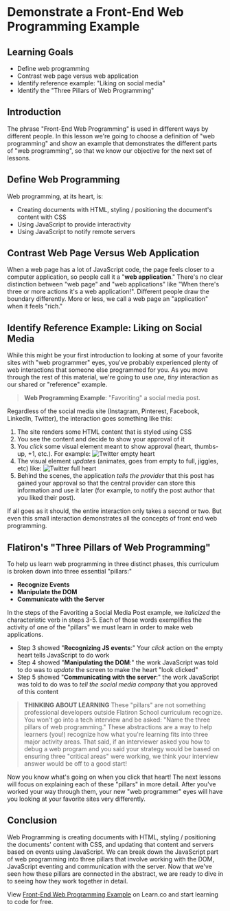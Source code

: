 # Demonstrate a Front-End Web Programming Example

## Learning Goals

- Define web programming
- Contrast web page versus web application
- Identify reference example: "Liking on social media"
- Identify the "Three Pillars of Web Programming"

## Introduction

The phrase "Front-End Web Programming" is used in different ways by different
people. In this lesson we're going to choose a definition of "web programming"
and show an example that demonstrates the different parts of "web programming",
so that we know our objective for the next set of lessons.

## Define Web Programming

Web programming, at its heart, is:

* Creating documents with HTML, styling / positioning the document's content
  with CSS
* Using JavaScript to provide interactivity
* Using JavaScript to notify remote servers

## Contrast Web Page Versus Web Application

When a web page has a lot of JavaScript code, the page feels closer to a
computer application, so people call it a "**web application**." There's no
clear distinction between "web page" and "web applications" like "When there's
three or more actions it's a web application!". Different people draw the
boundary differently. More or less, we call a web page an "application" when it
feels "rich."

## Identify Reference Example: Liking on Social Media

While this might be your first introduction to looking at some of your favorite
sites with "web programmer" eyes, you've probably experienced plenty of web
interactions that someone else programmed for you. As you move through the rest
of this material, we're going to use _one, tiny_ interaction as our shared or
"reference" example.

> **Web Programming Example**: "Favoriting" a social media post.

Regardless of the social media site (Instagram, Pinterest, Facebook, LinkedIn,
Twitter), the interaction goes something like this:

1. The site renders some HTML content that is styled using CSS
2. You see the content and decide to show your approval of it
3. You _click_ some visual element meant to show approval (heart,
   thumbs-up, +1, etc.). For example: <img src="https://curriculum-content.s3.amazonaws.com/fewpjs/fewpjs-fewp-example/empty.png" alt="Twitter empty heart">
4. The visual element _updates_ (animates, goes from empty to full, jiggles, etc) like:  <img src="https://curriculum-content.s3.amazonaws.com/fewpjs/fewpjs-fewp-example/full.png" alt="Twitter full heart">
5. Behind the scenes, the application _tells the provider_ that this
   post has gained your approval so that the central provider can store
   this information and use it later (for example, to notify the post 
   author that you liked their post).

If all goes as it should, the entire interaction only takes a second or two.
But even this small interaction demonstrates all the concepts of front end web
programming.

## Flatiron's "Three Pillars of Web Programming"

To help us learn web programming in three distinct phases, this curriculum is
broken down into three essential "pillars:" 

- **Recognize Events**
- **Manipulate the DOM**
- **Communicate with the Server**

In the steps of the Favoriting a Social Media Post example, we _italicized_
the characteristic verb in steps 3-5. Each of those words exemplifies the
activity of one of the "pillars" we must learn in order to make web
applications.

  - Step 3 showed "**Recognizing JS events**:" Your _click_ action on the empty
    heart tells JavaScript to do work
  - Step 4 showed "**Manipulating the DOM**:" the work JavaScript was told to
    do was to _update_ the screen to make the heart "look clicked"
  - Step 5 showed "**Communicating with the server**:" the work JavaScript was
    told to do was to _tell the social media company_ that you approved of this
    content

> **THINKING ABOUT LEARNING** These "pillars" are not something professional
> developers outside Flatiron School curriculum recognize. You won't go into a
> tech interview and be asked: "Name the three pillars of web programming."
> These abstractions are a way to help learners (you!) recognize how what
> you're learning fits into three major activity areas. That said, if an
> interviewer asked you how to debug a web program and you said your strategy
> would be based on ensuring three "critical areas" were working, we think your
> interview answer would be off to a good start!

Now you know what's going on when you click that heart! The next lessons will
focus on explaining each of these "pillars" in more detail. After you've worked
your way through them, your new "web programmer" eyes will have you looking at
your favorite sites very differently.

## Conclusion

Web Programming is creating documents with HTML, styling / positioning the
documents' content with CSS, and updating that content and servers based on
events using JavaScript. We can break down the JavaScript part of web
programming into three pillars that involve working with the DOM, JavaScript
eventing and communication with the server. Now that we've seen how these
pillars are connected in the abstract, we are ready to dive in to seeing how
they work together in detail.

<p class='util--hide'>View <a href='https://learn.co/lessons/fewpjs-fewp-example'>Front-End Web Programming Example</a> on Learn.co and start learning to code for free.</p>
